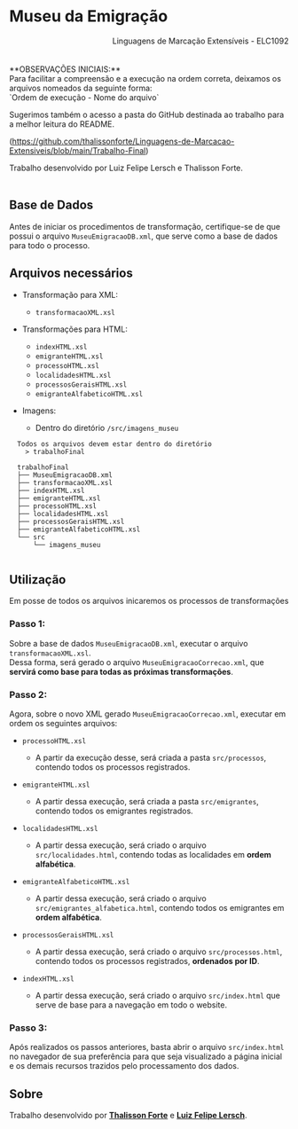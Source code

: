 # Museu da Emigração
<div align="right">Linguagens de Marcação Extensíveis - ELC1092</div>
<br>
<br>
**OBSERVAÇÕES INICIAIS:**<br>
Para facilitar a compreensão e a execução na ordem correta, deixamos os arquivos nomeados da seguinte forma:<br>
`Ordem de execução - Nome do arquivo`
<br>

Sugerimos também o acesso a pasta do GitHub destinada ao trabalho para a melhor leitura do README. 

(https://github.com/thalissonforte/Linguagens-de-Marcacao-Extensiveis/blob/main/Trabalho-Final)

Trabalho desenvolvido por Luiz Felipe Lersch e Thalisson Forte.
<br><br>

## Base de Dados

Antes de iniciar os procedimentos de transformação, certifique-se de que possui o arquivo `MuseuEmigracaoDB.xml`, que serve como a base de dados para todo o processo.

## Arquivos necessários

* Transformação para XML: 
    * `transformacaoXML.xsl`
* Transformações para HTML:
    * `indexHTML.xsl` 
    * `emigranteHTML.xsl`
    * `processoHTML.xsl`
    * `localidadesHTML.xsl`
    * `processosGeraisHTML.xsl`
    * `emigranteAlfabeticoHTML.xsl`

* Imagens: 
    * Dentro do diretório `/src/imagens_museu`

```
  Todos os arquivos devem estar dentro do diretório
    > trabalhoFinal
  
  trabalhoFinal
  ├── MuseuEmigracaoDB.xml
  ├── transformacaoXML.xsl
  ├── indexHTML.xsl
  ├── emigranteHTML.xsl
  ├── processoHTML.xsl
  ├── localidadesHTML.xsl
  ├── processosGeraisHTML.xsl
  ├── emigranteAlfabeticoHTML.xsl
  └── src
      └── imagens_museu
 
```

## Utilização

Em posse de todos os arquivos inicaremos os processos de transformações

### Passo 1:
Sobre a base de dados `MuseuEmigracaoDB.xml`, executar o arquivo `transformacaoXML.xsl`. <br>Dessa forma, será gerado o arquivo `MuseuEmigracaoCorrecao.xml`, que **servirá como base para todas as próximas transformações**.

### Passo 2:
Agora, sobre o novo XML gerado `MuseuEmigracaoCorrecao.xml`, executar em ordem os seguintes arquivos:
* `processoHTML.xsl`
    * A partir da execução desse, será criada a pasta `src/processos`, contendo todos os processos registrados.

* `emigranteHTML.xsl`
    * A partir dessa execução, será criada a pasta `src/emigrantes`, contendo todos os emigrantes registrados.

* `localidadesHTML.xsl`
    * A partir dessa execução, será criado o arquivo `src/localidades.html`, contendo todas as localidades em **ordem alfabética**.

* `emigranteAlfabeticoHTML.xsl`
    * A partir dessa execução, será criado o arquivo `src/emigrantes_alfabetica.html`, contendo todos os emigrantes em **ordem alfabética**.

* `processosGeraisHTML.xsl`
    * A partir dessa execução, será criado o arquivo `src/processos.html`, contendo todos os processos registrados, **ordenados por ID**.

* `indexHTML.xsl`
    * A partir dessa execução, será criado o arquivo `src/index.html` que serve de base para a navegação em todo o website.

### Passo 3:
Após realizados os passos anteriores, basta abrir o arquivo `src/index.html` no navegador de sua preferência para que seja visualizado a página inicial e os demais recursos trazidos pelo processamento dos dados.

## Sobre


Trabalho desenvolvido por **[Thalisson Forte](http://github.com/thalissonforte)** e **[Luiz Felipe Lersch](http://github.com/lflersch)**.

